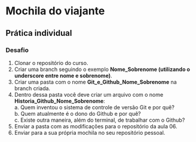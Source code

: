 # Mochila do viajante

## Prática individual

### Desafio

1. Clonar o repositório do curso.
2. Criar uma branch seguindo o exemplo **Nome_Sobrenome (utilizando o underscore
entre nome e sobrenome)**.
3. Criar uma pasta com o nome **Git_e_Github_Nome_Sobrenome** na branch criada.
4. Dentro dessa pasta você deve criar um arquivo com o nome
**Historia_Github_Nome_Sobrenome**:<br>
	a. Quem inventou o sistema de controle de versão Git e por quê?<br>
	b. Quem atualmente é o dono do Github e por quê?<br>
	c. Existe outra maneira, além do terminal, de trabalhar com o Github?
5. Enviar a pasta com as modificações para o repositório da aula 06.
6. Enviar para a sua própria mochila no seu repositório pessoal.